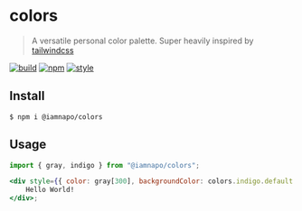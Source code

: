 # colors

> A versatile personal color palette. Super heavily inspired by [tailwindcss](https://tailwindcss.com)

[![build](https://img.shields.io/github/workflow/status/iamnapo/colors/ci?style=for-the-badge&logo=github&label=)](https://github.com/iamnapo/colors/actions) [![npm](https://img.shields.io/npm/v/@iamnapo/colors.svg?style=for-the-badge&logo=npm&label=)](https://www.npmjs.com/package/@iamnapo/colors) [![style](https://img.shields.io/badge/style-iamnapo-cyan.svg?style=for-the-badge)](https://iamnapo.me)

## Install

```console
$ npm i @iamnapo/colors
```

## Usage

```jsx
import { gray, indigo } from "@iamnapo/colors";

<div style={{ color: gray[300], backgroundColor: colors.indigo.default }}>
	Hello World!
</div>;
```
